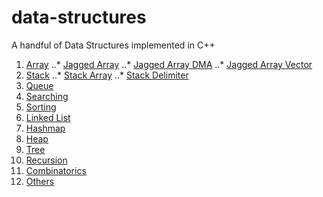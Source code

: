# data-structures
A handful of Data Structures implemented in C++


1. [Array](#Array)
..* [Jagged Array](#Jagged-Array)
..* [Jagged Array DMA](#Jagged-Array-DMA)
..* [Jagged Array Vector](#Jagged-Array-Vector)
2. [Stack](#stack)
..* [Stack Array](#stack-array)
..* [Stack Delimiter](#stack-Delimiter)
3. [Queue](#Queue)
4. [Searching](#Searching)
5. [Sorting](#Sorting)
6. [Linked List](#Linked-List)
7. [Hashmap](#Hashmap)
8. [Heap](#Heap)
9. [Tree](#Tree)
10. [Recursion](#Recursion)
11. [Combinatorics](#Combinatorics)
12. [Others](#Others)
